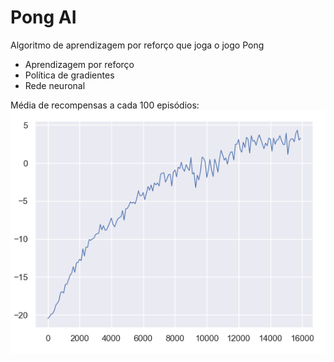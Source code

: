# Pong AI
 Algoritmo de aprendizagem por reforço que joga o jogo Pong

- Aprendizagem por reforço
- Política de gradientes
- Rede neuronal

Média de recompensas a cada 100 episódios:
![alt text](https://github.com/davidmanassa/Pong-AI/blob/master/grafico.png)
